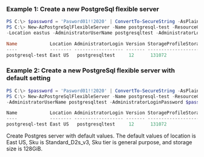 ### Example 1: Create a new PostgreSql flexible server
```powershell
PS C:\> $password = 'Pasword01!!2020' | ConvertTo-SecureString -AsPlainText -Force
PS C:\> New-AzPostgreSqlFlexibleServer -Name postgresql-test -ResourceGroupName PowershellPostgreSqlTest \
-Location eastus -AdministratorUserName postgresqltest -AdministratorLoginPassword $password -Sku Standard_B1ms -SkuTier Burstable -Version 12 -StorageInMb 131072

Name            Location AdministratorLogin Version StorageProfileStorageMb SkuName         SkuTier     
----            -------- ------------------ ------- ----------------------- ------------    -------------        
postgresql-test East US   postgresqltest     12      131072                  Standard_D2s_v3 GeneralPurpose
```


### Example 2: Create a new PostgreSql flexible server with default setting
```powershell
PS C:\> $password = 'Pasword01!!2020' | ConvertTo-SecureString -AsPlainText -Force
PS C:\> New-AzPostgreSqlFlexibleServer -Name postgresql-test -ResourceGroupName PowershellPostgreSqlTest \
-AdministratorUserName postgresqltest -AdministratorLoginPassword $password

Name            Location AdministratorLogin Version StorageProfileStorageMb SkuName         SkuTier     
----            -------- ------------------ ------- ----------------------- ------------    -------------        
postgresql-test East US   postgresqltest     12      131072                  Standard_D2s_v3 GeneralPurpose
```

Create Postgres server with default values. The default values of location is East US, Sku is Standard_D2s_v3, Sku tier is general purpose, and storage size is 128GiB.